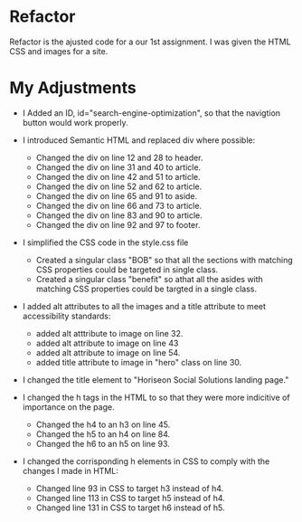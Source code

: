 # Refactor
Refactor is the ajusted code for a our 1st assignment. I was given the HTML CSS and images for a site.  

# My Adjustments
* I Added an ID, id="search-engine-optimization", so that the navigtion button would work properly.
* I introduced Semantic HTML and replaced div where possible:
    * Changed the div on line 12 and 28 to header.
    * Changed the div on line 31 and 40 to article.
    * Changed the div on line 42 and 51 to article.
    * Changed the div on line 52 and 62 to article.
    * Changed the div on line 65 and 91 to aside.
    * Changed the div on line 66 and 73 to article.
    * Changed the div on line 83 and 90 to article.
    * Changed the div on line 92 and 97 to footer.


* I simplified the CSS code in the style.css file
    * Created a singular class "BOB" so that all the sections with matching CSS properties could be targeted in single class.
    * Created a singular class "benefit" so athat all the asides with matching CSS properties could be targted in a single class.
    
* I added alt attributes to all the images and a title attribute to meet accessibility standards:
    * added alt atttribute to image on line 32.
    * added alt attribute to image on line 43
    * added alt attribute to image on line 54.
    * added title attribute to image in "hero" class on line 30.

* I changed the title element to "Horiseon Social Solutions landing page."

* I changed the h tags in the HTML to so that they were more indicitive of importance on the page.
    * Changed the h4 to an h3 on line 45.
    * Changed the h5 to an h4 on line 84.
    * Changed the h6 to an h5 on line 93.

* I changed the corrisponding h elements in CSS to comply with the changes I made in HTML:
    
    * Changed line 93 in CSS to target h3 instead of h4.
    * Changed line 113 in CSS to target h5 instead of h4.
    * Changed line 131 in CSS to target h6 instead of h5.




